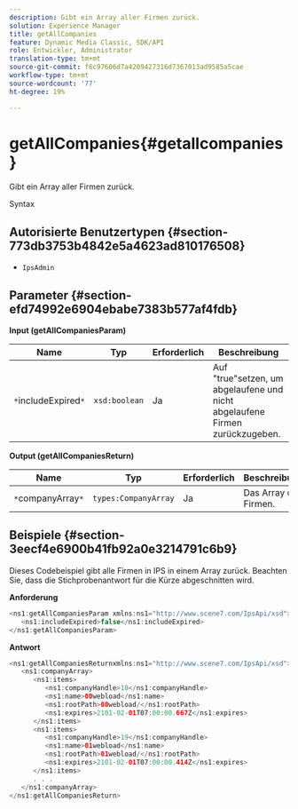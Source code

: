 ```yaml
---
description: Gibt ein Array aller Firmen zurück.
solution: Experience Manager
title: getAllCompanies
feature: Dynamic Media Classic, SDK/API
role: Entwickler, Administrator
translation-type: tm+mt
source-git-commit: f6c97606d7a4209427316d7367013ad9585a5cae
workflow-type: tm+mt
source-wordcount: '77'
ht-degree: 19%

---
```



# getAllCompanies{#getallcompanies}

Gibt ein Array aller Firmen zurück.

Syntax

## Autorisierte Benutzertypen {#section-773db3753b4842e5a4623ad810176508}

* `IpsAdmin`

## Parameter {#section-efd74992e6904ebabe7383b577af4fdb}

**Input (getAllCompaniesParam)**

| Name | Typ | Erforderlich | Beschreibung |
|---|---|---|---|
| `*`includeExpired`*` | `xsd:boolean` | Ja | Auf &quot;true&quot;setzen, um abgelaufene und nicht abgelaufene Firmen zurückzugeben. |

**Output (getAllCompaniesReturn)**

| Name | Typ | Erforderlich | Beschreibung |
|---|---|---|---|
| `*`companyArray`*` | `types:CompanyArray` | Ja | Das Array der Firmen. |

## Beispiele {#section-3eecf4e6900b41fb92a0e3214791c6b9}

Dieses Codebeispiel gibt alle Firmen in IPS in einem Array zurück. Beachten Sie, dass die Stichprobenantwort für die Kürze abgeschnitten wird.

**Anforderung**

```java
<ns1:getAllCompaniesParam xmlns:ns1="http://www.scene7.com/IpsApi/xsd">
   <ns1:includeExpired>false</ns1:includeExpired>
</ns1:getAllCompaniesParam>
```

**Antwort**

```java
<ns1:getAllCompaniesReturnxmlns:ns1="http://www.scene7.com/IpsApi/xsd">
   <ns1:companyArray>
      <ns1:items>
         <ns1:companyHandle>18</ns1:companyHandle>
         <ns1:name>00webload</ns1:name>
         <ns1:rootPath>00webload/</ns1:rootPath>
         <ns1:expires>2101-02-01T07:00:00.667Z</ns1:expires>
      </ns1:items>
      <ns1:items>
         <ns1:companyHandle>19</ns1:companyHandle>
         <ns1:name>01webload</ns1:name>
         <ns1:rootPath>01webload/</ns1:rootPath>
         <ns1:expires>2101-02-01T07:00:00.414Z</ns1:expires>
      </ns1:items>
      . . .
   </ns1:companyArray>
</ns1:getAllCompaniesReturn>
```

